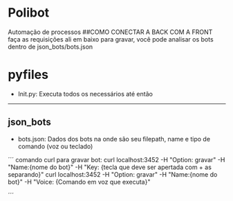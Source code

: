 # Polibot
Automação de processos
##COMO CONECTAR A BACK COM A FRONT
    faça as requisições ali em baixo para gravar, você pode analisar os bots dentro de json_bots/bots.json

pyfiles
===
- Init.py:
Executa todos os necessários até então
---
json_bots
--- 
- bots.json:
Dados dos bots na onde são seu filepath, name e tipo de comando (voz ou teclado)

´´´
comando curl para gravar bot:
curl localhost:3452 -H "Option: gravar" -H "Name:{nome do bot}" -H "Key: {tecla que deve ser apertada com + as separando}"
curl localhost:3452 -H "Option: gravar" -H "Name:{nome do bot}" -H "Voice: {Comando em voz que executa}"

´´´
